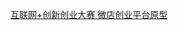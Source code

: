[互联网+创新创业大赛     微店创业平台原型](http://www.pmdaniu.com/storage/35847/1b233c10f2cc2647dc27cb15860e57b0-5927/start.html#g=1&p=%E9%A6%96%E9%A1%B5) 
